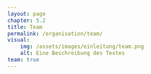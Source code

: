 ```yaml
---
layout: page
chapter: 5.2
title: Team
permalink: /organisation/team/
visual:
    img: /assets/images/einleitung/team.png
    alt: Eine Beschreibung des Textes
team: true
---
```

